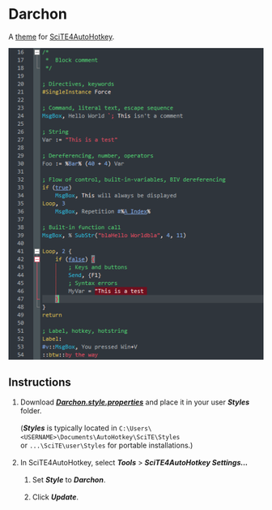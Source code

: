 # Darchon
A [theme](https://autohotkey.com/boards/viewtopic.php?f=61&t=69) for [SciTE4AutoHotkey](http://fincs.ahk4.net/scite4ahk).

![Preview](editor.preview.png "Preview")

## Instructions
1. Download _**[Darchon.style.properties](https://raw.githubusercontent.com/ahkon/Darchon/master/Darchon.style.properties)**_ and place it in your user _**Styles**_ folder.<br><br>(_**Styles**_ is typically located in `C:\Users\<USERNAME>\Documents\AutoHotkey\SciTE\Styles`<br>or `...\SciTE\user\Styles` for portable installations.)<br><br>
1. In SciTE4AutoHotkey, select _**Tools**_ > _**SciTE4AutoHotkey Settings...**_<br><br>
    1. Set _**Style**_ to _**Darchon**_.<br><br>
    1. Click _**Update**_.
